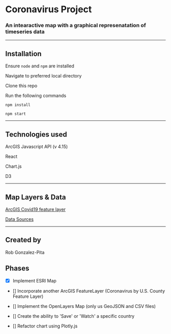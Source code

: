 # Coronavirus Project

### An intearactive map with a graphical represenatation of timeseries data

---

## Installation

Ensure `node` and `npm` are installed

Navigate to preferred local directory

Clone this repo

Run the following commands

```
npm install

npm start
```


---

## Technologies used

ArcGIS Javascript API (v 4.15)

React

Chart.js

D3

---

## Map Layers & Data

[ArcGIS Covid19 feature layer](https://services1.arcgis.com/0MSEUqKaxRlEPj5g/ArcGIS/rest/services/Coronavirus_2019_nCoV_Cases/FeatureServer/1)

[Data Sources](https://datahub.io/core/covid-19#resource-countries-aggregated)

---

## Created by

Rob Gonzalez-Pita

## Phases 

- [x] Implement ESRI Map 

- [] Incorporate another ArcGIS FeatureLayer (Coronavirus by U.S. County Feature Layer)

- [] Implement the OpenLayers Map (only us GeoJSON and CSV files) 

- [] Create the ability to 'Save' or 'Watch' a specific country 

- [] Refactor chart using Plotly.js 





